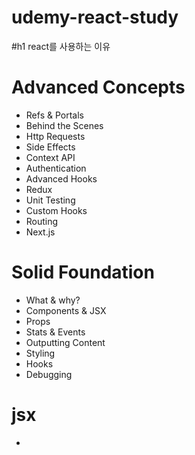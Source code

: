 # udemy-react-study

#h1 react를 사용하는 이유

# Advanced Concepts

<ul>
  <li>Refs & Portals</li>
  <li>Behind the Scenes</li>
  <li>Http Requests</li>
  <li>Side Effects</li>
  <li>Context API</li>
  <li>Authentication</li>
  <li>Advanced Hooks</li>
  <li>Redux</li>
  <li>Unit Testing</li>
  <li>Custom Hooks</li>
  <li>Routing</li>
  <li>Next.js</li>
</ul>

# Solid Foundation

<ul>
  <li>What & why?</li>
  <li>Components & JSX</li>
  <li>Props</li>
  <li>Stats & Events</li>
  <li>Outputting Content</li>
  <li>Styling</li>
  <li>Hooks</li>
  <li>Debugging</li>
</ul>

# jsx

<ul>
  <li></li>
</ul>
